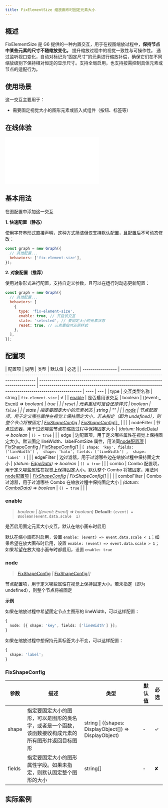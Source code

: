 ```yaml
---
title: FixElementSize 缩放画布时固定元素大小
---
```


## 概述

FixElementSize 是 G6 提供的一种内置交互，用于在视图缩放过程中，**保持节点中某些元素的尺寸不随缩放变化。** 提升缩放过程中的视觉一致性与可操作性。
通过监听视口变化，自动对标记为“固定尺寸”的元素进行缩放补偿，确保它们在不同缩放级别下保持相对恒定的显示尺寸。支持全局启用，也支持按需控制具体元素或节点的适配行为。

## 使用场景

这一交互主要用于：

- 需要固定视觉大小的图形元素或嵌入式组件（按钮、标签等）

## 在线体验

<embed src="@/common/api/behaviors/fix-element-size.md"></embed>

## 基本用法

在图配置中添加这一交互

**1. 快速配置（静态）**

使用字符串形式直接声明，这种方式简洁但仅支持默认配置，且配置后不可动态修改：

```javascript
const graph = new Graph({
  // 其他配置...
  behaviors: ['fix-element-size'],
});
```

**2. 对象配置（推荐）**

使用对象形式进行配置，支持自定义参数，且可以在运行时动态更新配置：

```javascript
const graph = new Graph({
  // 其他配置...
  behaviors: [
    {
      type: 'fix-element-size',
      enable: true, // 开启该交互
      state: 'selected', // 要固定大小的元素状态
      reset: true, // 元素重绘时还原样式
    },
  ],
});
```

## 配置项

| 配置项            | 说明                                                                                                              | 类型                                                                         | 默认值                                                                                              | 必选 |
| ----------------- | ----------------------------------------------------------------------------------------------------------------- | ---------------------------------------------------------------------------- | --------------------------------------------------------------------------------------------------- | ---- | --- |
| type              | 交互类型名称                                                                                                      | string                                                                       | `fix-element-size`                                                                                  | √    |
| [enable](#enable) | 是否启用该交互                                                                                                    | boolean \| ((event:_ [Event](/api/event#事件对象属性)_) => boolean)          | true                                                                                                |      |
| reset             | 元素重绘时是否还原样式                                                                                            | boolean                                                                      | `false`                                                                                             |      |
| state             | 指定要固定大小的元素状态                                                                                          | string                                                                       | ""                                                                                                  |      |
| [node](#node)     | 节点配置项，用于定义哪些属性在视觉上保持固定大小。若未指定（即为 undefined），则整个节点将被固定                  | [FixShapeConfig](#fixshapeconfig) _\|_ [FixShapeConfig](#fixshapeconfig)_[]_ |                                                                                                     |      |
| nodeFilter        | 节点过滤器，用于过滤哪些节点在缩放过程中保持固定大小                                                              | _(datum:_ [NodeData](/manual/data#节点数据nodedata)_) => boolean_            | `() = true`                                                                                         |      |
| edge              | 边配置项，用于定义哪些属性在视觉上保持固定大小。默认固定 lineWidth、labelFontSize 属性，用法同[node配置项](#node) | [FixShapeConfig](#fixshapeconfig) _\|_ [FixShapeConfig](#fixshapeconfig)_[]_ | `[ shape: 'key', fields: ['lineWidth'] ,  shape: 'halo', fields: ['lineWidth'] ,  shape: 'label' ]` |      |
| edgeFilter        | 边过滤器，用于过滤哪些边在缩放过程中保持固定大小                                                                  | _(datum: [EdgeData](/manual/data#边数据edgedata)) => boolean_                | `() = true`                                                                                         |      |
| combo             | Combo 配置项，用于定义哪些属性在视觉上保持固定大小。默认整个 Combo 将被固定，用法同[node配置项](#node)            | _[FixShapeConfig](#fixshapeconfig) \| FixShapeConfig[]_                      |                                                                                                     |      |
| comboFilter       | Combo 过滤器，用于过滤哪些 Combo 在缩放过程中保持固定大小                                                         | _(datum: [ComboData](/manual/data#组合数据combodata)) => boolean_            | `() = true`                                                                                         |      |     |

### enable

> _boolean \| ((event: Event) => boolean)_ **Default:** `(event) = Boolean(event.data.scale  1)`

是否启用固定元素大小交互。默认在缩小画布时启用

默认在缩小画布时启用，设置 `enable: (event) => event.data.scale < 1`；如果希望在放大画布时启用，设置 `enable: (event) => event.data.scale > 1`；如果希望在放大缩小画布时都启用，设置 `enable: true`

### node

> [FixShapeConfig](#fixshapeconfig) _\|_ [FixShapeConfig](#fixshapeconfig)_[]_

节点配置项，用于定义哪些属性在视觉上保持固定大小。若未指定（即为 undefined），则整个节点将被固定

**示例**

如果在缩放过程中希望固定节点主图形的 lineWidth，可以这样配置：

```ts
{
  node: [{ shape: 'key', fields: ['lineWidth'] }];
}
```

如果在缩放过程中想保持元素标签大小不变，可以这样配置：

```ts
{
  shape: 'label';
}
```

### FixShapeConfig

| 参数   | 描述                                                                                                 | 类型                                                   | 默认值 | 必选 |
| ------ | ---------------------------------------------------------------------------------------------------- | ------------------------------------------------------ | ------ | ---- |
| shape  | 指定要固定大小的图形，可以是图形的类名字，或者是一个函数，该函数接收构成元素的所有图形并返回目标图形 | string \| ((shapes: DisplayObject[]) => DisplayObject) | -      | ✓    |
| fields | 指定要固定大小的图形属性字段。如果未指定，则默认固定整个图形的大小                                   | string[]                                               | -      | ✘    |

## 实际案例

<Playground path="behavior/fix-element-size/demo/fix-size.js" rid="default-fix-element-size"></Playground>
